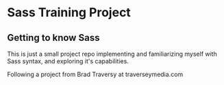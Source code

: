 # Sass Training Project
## Getting to know Sass
This is just a small project repo implementing and familiarizing myself with Sass syntax, and exploring it's capabilities.

Following a project from Brad Traversy at traverseymedia.com